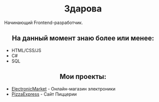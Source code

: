 <h1 style="text-align: center;">Здарова</h1>

Начинающий Frontend-разработчик.


<h2 style="text-align: center;">На данный момент знаю более или менее:</h2>

- HTML/CSS/JS
- C#
- SQL

<h2 style="text-align: center;">Мои проекты:</h2>

- [ElectronicMarket](https://github.com/MainMaestro/ElectronicMarket) - Онлайн-магазин электроники
- [PizzaExpress](https://github.com/MainMaestro/PizzaExpress) - Сайт Пиццерии
